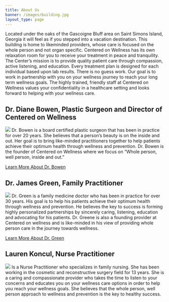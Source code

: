 ```yaml
---
title: About Us
banner: /images/building.jpg
layout_type: page
---
```

Located under the oaks of the Gascoigne Bluff area on Saint Simons Island, Georgia it will feel as if you stepped into a vacation destination.  This building is home to likeminded providers, whose care is focused on the whole person and not organ specific.  Centered on Wellness has its own relaxation room for you to receive your treatment in peace and tranquility.  The Center’s mission is to provide quality patient care through compassion, active listening, and education.  Every treatment plan is designed for each individual based upon lab results.  There is no guess work.  Our goal is to work in partnership with you on your wellness journey to reach your long term wellness goals.  The highly trained, friendly staff at Centered on Wellness values your confidentiality in a healthcare setting and looks forward to helping with your wellness care.


## Dr. Diane Bowen, Plastic Surgeon and Director of Centered on Wellness

![](/images/drbowen.jpg) Dr. Bowen is a board certified plastic surgeon that has been in practice for over 20 years.  She believes that a person’s beauty is on the inside and out.  Her goal is to bring like-minded practitioners together to help patients achieve their optimum health through wellness and prevention.  Dr. Bowen is the founder of Centered on Wellness where  we focus on “Whole person, well person, inside and out.”

[Learn More About Dr. Bowen](/drdianebowen)


## Dr. James Green, Family Practitioner

![](/images/drgreene.jpg) Dr. Green is a family medicine doctor who has been in practice for over 30 years.  His goal is to help his patients achieve their optimum health through wellness and prevention.  He believes the key to success is forming highly personalized partnerships by sincerely caring, listening, education and advocating for his patients.  Dr. Greene is also a founding provider at Centered on wellness and is like-minded in his view of providing whole person care in the journey towards wellness.

[Learn More About Dr. Green](/drjamesgreen)


## Lauren Koncul, Nurse Practitioner
![](/images/Koncul.jpg) Is a Nurse Practitioner who specializes in family nursing.  She has been working in the cosmetic and reconstructive surgery field for 13 years.  She is a caring and compassionate provider who takes the time to listen to your concerns and educates you on your wellness care options in order to help you reach your wellness goals.  She believes that the whole person, well person approach to wellness and prevention is the key to healthy success.
